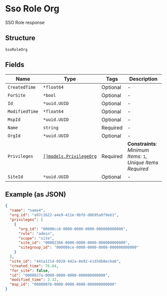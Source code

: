 
# Sso Role Org

SSO Role response

## Structure

`SsoRoleOrg`

## Fields

| Name | Type | Tags | Description |
|  --- | --- | --- | --- |
| `CreatedTime` | `*float64` | Optional | - |
| `ForSite` | `*bool` | Optional | - |
| `Id` | `*uuid.UUID` | Optional | - |
| `ModifiedTime` | `*float64` | Optional | - |
| `MspId` | `*uuid.UUID` | Optional | - |
| `Name` | `string` | Required | - |
| `OrgId` | `*uuid.UUID` | Optional | - |
| `Privileges` | [`[]models.PrivilegeOrg`](../../doc/models/privilege-org.md) | Required | **Constraints**: *Minimum Items*: `1`, *Unique Items Required* |
| `SiteId` | `*uuid.UUID` | Optional | - |

## Example (as JSON)

```json
{
  "name": "name4",
  "org_id": "a97c1b22-a4e9-411e-9bfd-d8695a0f9e61",
  "privileges": [
    {
      "org_id": "00000cc8-0000-0000-0000-000000000000",
      "role": "admin",
      "scope": "site",
      "site_id": "00002366-0000-0000-0000-000000000000",
      "sitegroup_id": "000006ce-0000-0000-0000-000000000000"
    }
  ],
  "site_id": "441a1214-6928-442a-8e92-e1d34b8ec6a6",
  "created_time": 76.64,
  "for_site": false,
  "id": "0000027a-0000-0000-0000-000000000000",
  "modified_time": 2.32,
  "msp_id": "00000076-0000-0000-0000-000000000000"
}
```

